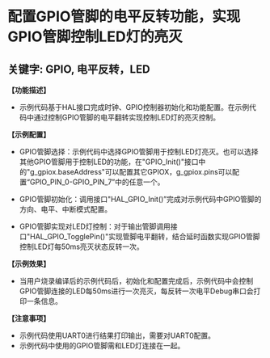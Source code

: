 # 配置GPIO管脚的电平反转功能，实现GPIO管脚控制LED灯的亮灭
## 关键字: GPIO, 电平反转，LED

**【功能描述】**
+ 示例代码基于HAL接口完成时钟、GPIO控制器初始化和功能配置。在示例代码中通过控制GPIO管脚的电平翻转实现控制LED灯的亮灭控制。

**【示例配置】**
+ GPIO管脚选择：示例代码中选择GPIO管脚用于控制LED灯亮灭。也可以选择其他GPIO管脚用于控制LED的功能，在"GPIO_Init()"接口中的"g_gpiox.baseAddress"可以配置其它GPIOX，g_gpiox.pins可以配置“GPIO_PIN_0-GPIO_PIN_7”中的任意一个。
  
+ GPIO管脚初始化：调用接口"HAL_GPIO_Init()”完成对示例代码中GPIO管脚的方向、电平、中断模式配置。

+ GPIO管脚实现对LED灯控制：对于输出管脚调用接口"HAL_GPIO_TogglePin()"实现管脚电平翻转，结合延时函数实现GPIO管脚控制LED灯每50ms亮灭状态反转一次。

**【示例效果】**
+ 当用户烧录编译后的示例代码后，初始化和配置完成后，示例代码中会控制GPIO管脚连接的LED每50ms进行一次亮灭，每反转一次电平Debug串口会打印一条信息。

**【注意事项】**
+ 示例代码使用UART0进行结果打印输出，需要对UART0配置。
+ 示例代码中使用的GPIO管脚需和LED灯连接在一起。